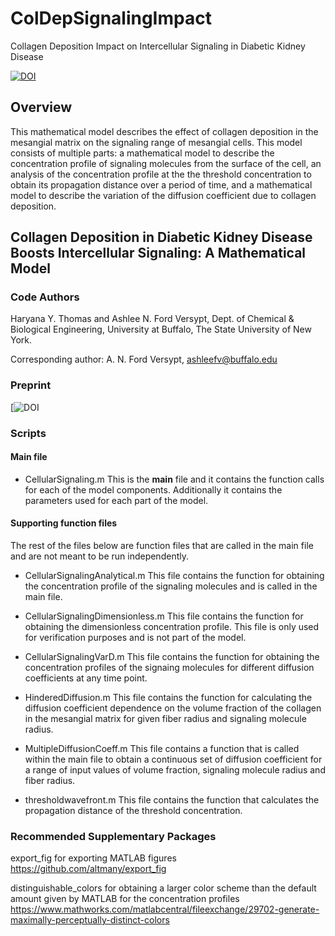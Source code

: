 # ColDepSignalingImpact
Collagen Deposition Impact on Intercellular Signaling in Diabetic Kidney Disease

[![DOI](https://zenodo.org/badge/346521454.svg)](https://zenodo.org/badge/latestdoi/346521454)

## Overview 
This mathematical model describes the effect of collagen deposition in the mesangial matrix on the signaling range of mesangial cells. This model consists of multiple parts: a mathematical model to describe the concentration profile of signaling molecules from the surface of the cell, an analysis of the concentration profile at the the threshold concentration to obtain its propagation distance over a period of time, and a mathematical model to describe the variation of the diffusion coefficient due to collagen deposition.

## Collagen Deposition in Diabetic Kidney Disease Boosts Intercellular Signaling: A Mathematical Model
### Code Authors
Haryana Y. Thomas and Ashlee N. Ford Versypt, 
Dept. of Chemical & Biological Engineering,
University at Buffalo, The State University of New York.

Corresponding author: A. N. Ford Versypt, ashleefv@buffalo.edu

### Preprint
[![DOI](https://www.biorxiv.org/content/10.1101/2021.03.25.437068v1)

### Scripts
#### Main file
* CellularSignaling.m
This is the **main** file and it contains the function calls for each of the model components. Additionally it contains the parameters used for each part of the model.

#### Supporting function files
The rest of the files below are function files that are called in the main file and are not meant to be run independently.

* CellularSignalingAnalytical.m
This file contains the function for obtaining the concentration profile of the signaling molecules and is called in the main file.

* CellularSignalingDimensionless.m
This file contains the function for obtaining the dimensionless concentration profile. This file is only used for verification purposes and is not part of the model.

* CellularSignalingVarD.m
This file contains the function for obtaining the concentration profiles of the signaing molecules for different diffusion coefficients at any time point.

* HinderedDiffusion.m
This file contains the function for calculating the diffusion coefficient dependence on the volume fraction of the collagen in the mesangial matrix for given fiber radius and signaling molecule radius.

* MultipleDiffusionCoeff.m
This file contains a function that is called within the main file to obtain a continuous set of diffusion coefficient for a range of input values of volume fraction, signaling molecule radius and fiber radius.

* thresholdwavefront.m
This file contains the function that calculates the propagation distance of the threshold concentration.

### Recommended Supplementary Packages
export_fig for exporting MATLAB figures https://github.com/altmany/export_fig

distinguishable_colors for obtaining a larger color scheme than the default amount given by MATLAB for the concentration profiles https://www.mathworks.com/matlabcentral/fileexchange/29702-generate-maximally-perceptually-distinct-colors
